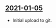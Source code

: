 ## [2021-01-05](https://github.com/faktaoklimatu/graphics/blob/71d529190454586cc75006f95b7b1162c7e60d9e/Data%20visualization/Future/World/Tipping%20points/cs-body-zlomu.ai)

- Initial upload to git.

